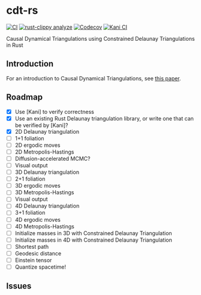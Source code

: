 # cdt-rs

[![CI](https://github.com/acgetchell/cdt/actions/workflows/ci.yml/badge.svg)](https://github.com/acgetchell/cdt/actions/workflows/ci.yml)
[![rust-clippy analyze](https://github.com/acgetchell/cdt-rs/actions/workflows/rust-clippy.yml/badge.svg)](https://github.com/acgetchell/cdt-rs/actions/workflows/rust-clippy.yml)
[![Codecov](https://codecov.io/gh/acgetchell/cdt-rs/graph/badge.svg?token=CsbOJBypGC)](https://codecov.io/gh/acgetchell/cdt-rs)
[![Kani CI](https://github.com/acgetchell/cdt-rs/actions/workflows/kani.yml/badge.svg)](https://github.com/acgetchell/cdt-rs/actions/workflows/kani.yml)

Causal Dynamical Triangulations using Constrained Delaunay Triangulations in Rust

## Introduction

For an introduction to Causal Dynamical Triangulations, see [this paper](https://arxiv.org/abs/hep-th/0105267).

## Roadmap

- [x] Use [Kani] to verify correctness
- [x] Use an existing Rust Delaunay triangulation library, or write one that can be verified by [Kani]?
- [x] 2D Delaunay triangulation
- [ ] 1+1 foliation
- [ ] 2D ergodic moves
- [ ] 2D Metropolis-Hastings
- [ ] Diffusion-accelerated MCMC?
- [ ] Visual output
- [ ] 3D Delaunay triangulation
- [ ] 2+1 foliation
- [ ] 3D ergodic moves
- [ ] 3D Metropolis-Hastings
- [ ] Visual output
- [ ] 4D Delaunay triangulation
- [ ] 3+1 foliation
- [ ] 4D ergodic moves
- [ ] 4D Metropolis-Hastings
- [ ] Initialize masses in 3D with Constrained Delaunay Triangulation
- [ ] Initialize masses in 4D with Constrained Delaunay Triangulation
- [ ] Shortest path
- [ ] Geodesic distance
- [ ] Einstein tensor
- [ ] Quantize spacetime!

## Issues
